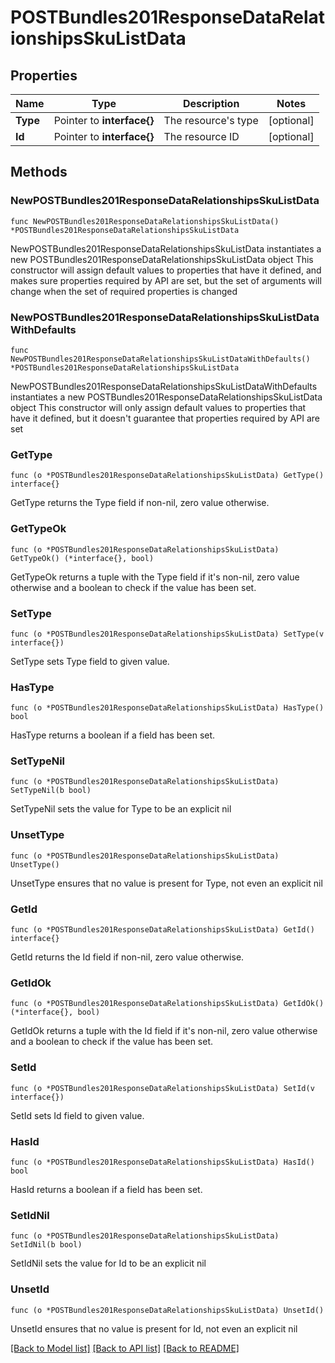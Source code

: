 # POSTBundles201ResponseDataRelationshipsSkuListData

## Properties

Name | Type | Description | Notes
------------ | ------------- | ------------- | -------------
**Type** | Pointer to **interface{}** | The resource&#39;s type | [optional] 
**Id** | Pointer to **interface{}** | The resource ID | [optional] 

## Methods

### NewPOSTBundles201ResponseDataRelationshipsSkuListData

`func NewPOSTBundles201ResponseDataRelationshipsSkuListData() *POSTBundles201ResponseDataRelationshipsSkuListData`

NewPOSTBundles201ResponseDataRelationshipsSkuListData instantiates a new POSTBundles201ResponseDataRelationshipsSkuListData object
This constructor will assign default values to properties that have it defined,
and makes sure properties required by API are set, but the set of arguments
will change when the set of required properties is changed

### NewPOSTBundles201ResponseDataRelationshipsSkuListDataWithDefaults

`func NewPOSTBundles201ResponseDataRelationshipsSkuListDataWithDefaults() *POSTBundles201ResponseDataRelationshipsSkuListData`

NewPOSTBundles201ResponseDataRelationshipsSkuListDataWithDefaults instantiates a new POSTBundles201ResponseDataRelationshipsSkuListData object
This constructor will only assign default values to properties that have it defined,
but it doesn't guarantee that properties required by API are set

### GetType

`func (o *POSTBundles201ResponseDataRelationshipsSkuListData) GetType() interface{}`

GetType returns the Type field if non-nil, zero value otherwise.

### GetTypeOk

`func (o *POSTBundles201ResponseDataRelationshipsSkuListData) GetTypeOk() (*interface{}, bool)`

GetTypeOk returns a tuple with the Type field if it's non-nil, zero value otherwise
and a boolean to check if the value has been set.

### SetType

`func (o *POSTBundles201ResponseDataRelationshipsSkuListData) SetType(v interface{})`

SetType sets Type field to given value.

### HasType

`func (o *POSTBundles201ResponseDataRelationshipsSkuListData) HasType() bool`

HasType returns a boolean if a field has been set.

### SetTypeNil

`func (o *POSTBundles201ResponseDataRelationshipsSkuListData) SetTypeNil(b bool)`

 SetTypeNil sets the value for Type to be an explicit nil

### UnsetType
`func (o *POSTBundles201ResponseDataRelationshipsSkuListData) UnsetType()`

UnsetType ensures that no value is present for Type, not even an explicit nil
### GetId

`func (o *POSTBundles201ResponseDataRelationshipsSkuListData) GetId() interface{}`

GetId returns the Id field if non-nil, zero value otherwise.

### GetIdOk

`func (o *POSTBundles201ResponseDataRelationshipsSkuListData) GetIdOk() (*interface{}, bool)`

GetIdOk returns a tuple with the Id field if it's non-nil, zero value otherwise
and a boolean to check if the value has been set.

### SetId

`func (o *POSTBundles201ResponseDataRelationshipsSkuListData) SetId(v interface{})`

SetId sets Id field to given value.

### HasId

`func (o *POSTBundles201ResponseDataRelationshipsSkuListData) HasId() bool`

HasId returns a boolean if a field has been set.

### SetIdNil

`func (o *POSTBundles201ResponseDataRelationshipsSkuListData) SetIdNil(b bool)`

 SetIdNil sets the value for Id to be an explicit nil

### UnsetId
`func (o *POSTBundles201ResponseDataRelationshipsSkuListData) UnsetId()`

UnsetId ensures that no value is present for Id, not even an explicit nil

[[Back to Model list]](../README.md#documentation-for-models) [[Back to API list]](../README.md#documentation-for-api-endpoints) [[Back to README]](../README.md)


